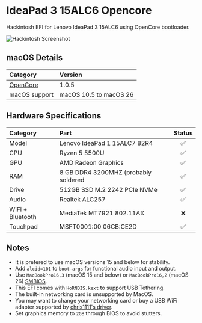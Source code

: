 # IdeaPad 3 15ALC6 Opencore

Hackintosh EFI for Lenovo IdeaPad 3 15ALC6 using OpenCore bootloader.

![Hackintosh Screenshot](images/screenshot.png)

## macOS Details

| Category                                               | Version                |
| :----------------------------------------------------- | :--------------------- |
| [OpenCore](https://github.com/acidanthera/OpenCorePkg) | 1.0.5                  |
| macOS support                                          | macOS 10.5 to macOS 26 |

## Hardware Specifications

| Category         | Part                               | Status |
| :--------------- | :--------------------------------- | :----: |
| Model            | Lenovo IdeaPad 1 15ALC7 82R4 |   ✅   |
| CPU              | Ryzen 5 5500U                      |   ✅   |
| GPU              | AMD Radeon Graphics                |   ✅   |
| RAM              | 8 GB DDR4 3200MHZ (probably soldered  |   ✅   |
| Drive            | 512GB SSD M.2 2242 PCIe NVMe       |   ✅   |
| Audio            | Realtek ALC257                     |   ✅   |
| WiFi + Bluetooth | MediaTek MT7921 802.11AX          |   ❌   |
| Touchpad         | MSFT0001:00 06CB:CE2D              |   ✅   |

## Notes

- It is prefered to use macOS versions 15 and below for stability.
- Add `alcid=101` to `boot-args` for functional audio input and output.
- Use `MacBookPro16,3` (macOS 15 and below) or `MacBookPro16,2` (macOS 26) [SMBIOS](https://github.com/corpnewt/GenSMBIOS).
- This EFI comes with `HoRNDIS.kext` to support USB Tethering.
- The built-in networking card is unsupported by MacOS.
- You may want to change your networking card or buy a USB WiFi adapter supported by [chris1111's driver](https://github.com/chris1111/Wireless-USB-OC-Big-Sur-Adapter).
- Set graphics memory to `2GB` through BIOS to avoid stutters.
